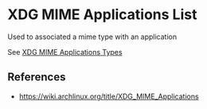 # XDG MIME Applications List

Used to associated a mime type with an application

See [XDG MIME Applications Types]()

## References

- <https://wiki.archlinux.org/title/XDG_MIME_Applications>
